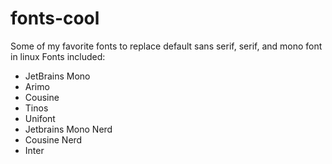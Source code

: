 # fonts-cool
Some of my favorite fonts to replace default sans serif, serif, and mono font in linux
Fonts included:
- JetBrains Mono
- Arimo
- Cousine
- Tinos
- Unifont
- Jetbrains Mono Nerd
- Cousine Nerd
- Inter
